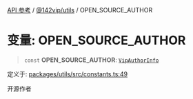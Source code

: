 [API 参考](../../../index.md) / [@142vip/utils](../index.md) / OPEN\_SOURCE\_AUTHOR

# 变量: OPEN\_SOURCE\_AUTHOR

> `const` **OPEN\_SOURCE\_AUTHOR**: [`VipAuthorInfo`](../interfaces/VipAuthorInfo.md)

定义于: [packages/utils/src/constants.ts:49](https://github.com/142vip/core-x/blob/67692efe75f30bef8a4893bf3d01dbe094be97e2/packages/utils/src/constants.ts#L49)

开源作者
